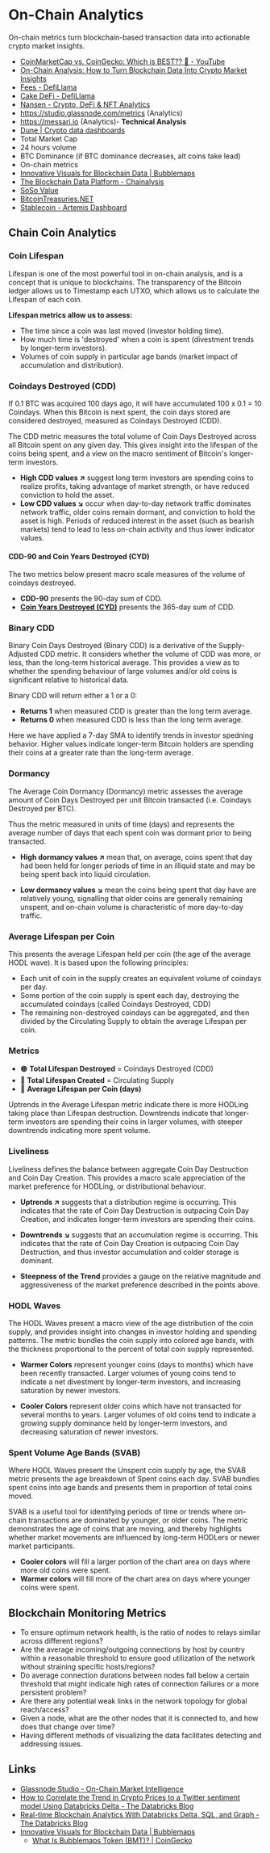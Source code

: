 # On-Chain Analytics

On-chain metrics turn blockchain-based transaction data into actionable crypto market insights.

- [CoinMarketCap vs. CoinGecko: Which is BEST?? 🤔 - YouTube](https://www.youtube.com/watch?v=NEBc5KYfE5Q)
- [On-Chain Analysis: How to Turn Blockchain Data Into Crypto Market Insights](https://www.coindesk.com/learn/what-is-crypto-on-chain-analysis-and-how-do-you-use-it/)
- [Fees - DefiLlama](https://defillama.com/fees)
- [Cake DeFi - DefiLlama](https://defillama.com/cex/cake-defi)
- [Nansen - Crypto, DeFi & NFT Analytics](https://www.nansen.ai/)
- https://studio.glassnode.com/metrics (Analytics)
- https://messari.io (Analytics)- **Technical Analysis**
- [Dune | Crypto data dashboards](https://dune.com/home)
- Total Market Cap
- 24 hours volume
- BTC Dominance (if BTC dominance decreases, alt coins take lead)
- On-chain metrics
- [Innovative Visuals for Blockchain Data | Bubblemaps](https://bubblemaps.io/)
- [The Blockchain Data Platform - Chainalysis](https://www.chainalysis.com/)
- [SoSo Value](https://alpha.sosovalue.xyz/)
- [BitcoinTreasuries.NET](https://bitcointreasuries.net/)
- [Stablecoin - Artemis Dashboard](https://app.artemisanalytics.com/stablecoins)

## Chain Coin Analytics

### Coin Lifespan

Lifespan is one of the most powerful tool in on-chain analysis, and is a concept that is unique to blockchains. The transparency of the Bitcoin ledger allows us to Timestamp each UTXO, which allows us to calculate the Lifespan of each coin.

**Lifespan metrics allow us to assess:**

- The time since a coin was last moved (investor holding time).
- How much time is 'destroyed' when a coin is spent (divestment trends by longer-term investors).
- Volumes of coin supply in particular age bands (market impact of accumulation and distribution).

### Coindays Destroyed (CDD)

If 0.1 BTC was acquired 100 days ago, it will have accumulated 100 x 0.1 = 10 Coindays. When this Bitcoin is next spent, the coin days stored are considered destroyed, measured as Coindays Destroyed (CDD).

The CDD metric measures the total volume of Coin Days Destroyed across all Bitcoin spent on any given day. This gives insight into the lifespan of the coins being spent, and a view on the macro sentiment of Bitcoin's longer-term investors.

- **High CDD values ↗️** suggest long term investors are spending coins to realize profits, taking advantage of market strength, or have reduced conviction to hold the asset.
- **Low CDD values ↘️** occur when day-to-day network traffic dominates network traffic, older coins remain dormant, and conviction to hold the asset is high. Periods of reduced interest in the asset (such as bearish markets) tend to lead to less on-chain activity and thus lower indicator values.

#### CDD-90 and Coin Years Destroyed (CYD)

The two metrics below present macro scale measures of the volume of coindays destroyed.

- **CDD-90** presents the 90-day sum of CDD.
- **[Coin Years Destroyed (CYD)](https://academy.glassnode.com/indicators/coin-days-destroyed/cyd-coin-years-destroyed)** presents the 365-day sum of CDD.

### Binary CDD

Binary Coin Days Destroyed (Binary CDD) is a derivative of the Supply-Adjusted CDD metric. It considers whether the volume of CDD was more, or less, than the long-term historical average. This provides a view as to whether the spending behaviour of large volumes and/or old coins is significant relative to historical data.

Binary CDD will return either a 1 or a 0:

- **Returns 1** when measured CDD is greater than the long term average.
- **Returns 0** when measured CDD is less than the long term average.

Here we have applied a 7-day SMA to identify trends in investor spedning behavior. Higher values indicate longer-term Bitcoin holders are spending their coins at a greater rate than the long-term average.

### Dormancy

The Average Coin Dormancy (Dormancy) metric assesses the average amount of Coin Days Destroyed per unit Bitcoin transacted (i.e. Coindays Destroyed per BTC).

Thus the metric measured in units of time (days) and represents the average number of days that each spent coin was dormant prior to being transacted.

- **High dormancy values ↗️** mean that, on average, coins spent that day had been held for longer periods of time in an illiquid state and may be being spent back into liquid circulation.

- **Low dormancy values ↘️** mean the coins being spent that day have are relatively young, signalling that older coins are generally remaining unspent, and on-chain volume is characteristic of more day-to-day traffic.

### Average Lifespan per Coin

This presents the average Lifespan held per coin (the age of the average HODL wave). It is based upon the following principles:

- Each unit of coin in the supply creates an equivalent volume of coindays per day.
- Some portion of the coin supply is spent each day, destroying the accumulated coindays (called Coindays Destroyed, CDD)
- The remaining non-destroyed coindays can be aggregated, and then divided by the Circulating Supply to obtain the average Lifespan per coin.

### Metrics

- 🟠 **Total Lifespan Destroyed** = Coindays Destroyed (CDD)
- 🔵 **Total Lifespan Created** = Circulating Supply
- 🔴 **Average Lifespan per Coin (days)**

Uptrends in the Average Lifespan metric indicate there is more HODLing taking place than Lifespan destruction. Downtrends indicate that longer-term investors are spending their coins in larger volumes, with steeper downtrends indicating more spent volume.

### Liveliness

Liveliness defines the balance between aggregate Coin Day Destruction and Coin Day Creation. This provides a macro scale appreciation of the market preference for HODLing, or distributional behaviour.

- **Uptrends ↗️** suggests that a distribution regime is occurring. This indicates that the rate of Coin Day Destruction is outpacing Coin Day Creation, and indicates longer-term investors are spending their coins.

- **Downtrends ↘️** suggests that an accumulation regime is occurring. This indicates that the rate of Coin Day Creation is outpacing Coin Day Destruction, and thus investor accumulation and colder storage is dominant.

- **Steepness of the Trend** provides a gauge on the relative magnitude and aggressiveness of the market preference described in the points above.

### HODL Waves

The HODL Waves present a macro view of the age distribution of the coin supply, and provides insight into changes in investor holding and spending patterns. The metric bundles the coin supply into colored age bands, with the thickness proportional to the percent of total coin supply represented.

- **Warmer Colors** represent younger coins (days to months) which have been recently transacted. Larger volumes of young coins tend to indicate a net divestment by longer-term investors, and increasing saturation by newer investors.

- **Cooler Colors** represent older coins which have not transacted for several months to years. Larger volumes of old coins tend to indicate a growing supply dominance held by longer-term investors, and decreasing saturation of newer investors.

### Spent Volume Age Bands (SVAB)

Where HODL Waves present the Unspent coin supply by age, the SVAB metric presents the age breakdown of Spent coins each day. SVAB bundles spent coins into age bands and presents them in proportion of total coins moved.

SVAB is a useful tool for identifying periods of time or trends where on-chain transactions are dominated by younger, or older coins. The metric demonstrates the age of coins that are moving, and thereby highlights whether market movements are influenced by long-term HODLers or newer market participants.

- **Cooler colors** will fill a larger portion of the chart area on days where more old coins were spent.
- **Warmer colors** will fill more of the chart area on days where younger coins were spent.

## Blockchain Monitoring Metrics

- To ensure optimum network health, is the ratio of nodes to relays similar across different regions?
- Are the average incoming/outgoing connections by host by country within a reasonable threshold to ensure good utilization of the network without straining specific hosts/regions?
- Do average connection durations between nodes fall below a certain threshold that might indicate high rates of connection failures or a more persistent problem?
- Are there any potential weak links in the network topology for global reach/access?
- Given a node, what are the other nodes that it is connected to, and how does that change over time?
- Having different methods of visualizing the data facilitates detecting and addressing issues.

## Links

- [Glassnode Studio - On-Chain Market Intelligence](https://studio.glassnode.com/dashboards/introduction-lifespan)
- [How to Correlate the Trend in Crypto Prices to a Twitter sentiment model Using Databricks Delta - The Databricks Blog](https://www.databricks.com/blog/2022/05/02/introduction-to-analyzing-crypto-data-using-databricks.html)
- [Real-time Blockchain Analytics With Databricks Delta, SQL, and Graph - The Databricks Blog](https://www.databricks.com/blog/2021/03/03/analyzing-algorand-blockchain-data-with-databricks-delta-part-2.html)
- [Innovative Visuals for Blockchain Data \| Bubblemaps](https://bubblemaps.io/)
	- [What Is Bubblemaps Token (BMT)? \| CoinGecko](https://www.coingecko.com/learn/what-is-bubblemaps-token-bmt-crypto)
